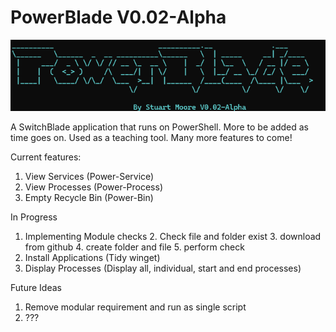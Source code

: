 # PowerBlade V0.02-Alpha

![PowerBlade!](images/PB1.png)

A SwitchBlade application that runs on PowerShell. More to be added as time goes on. Used as a teaching tool. Many more features to come!



Current features: 
1. View Services (Power-Service)
2. View Processes (Power-Process)
3. Empty Recycle Bin (Power-Bin)


In Progress

1. Implementing Module checks
   2. Check file and folder exist
   3. download from github
   4. create folder and file
   5. perform check
2. Install Applications (Tidy winget)
3. Display Processes (Display all, individual, start and end processes)

Future Ideas

1. Remove modular requirement and run as single script
2. ???